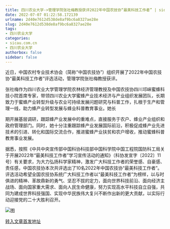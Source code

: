 ```yaml
---
title: 四川农业大学->管理学院张社梅教授获评2022年中国农技协“最美科技工作者” | sicau.com.cn
date: 2022-07-07 01:22:58.172139
urlname: 2d40e7612d538de8af9bc6a8327ae28e
slug: 2d40e7612d538de8af9bc6a8327ae28e
tags: 
- 四川农业大学
categories:
- sicau.com.cn
- 四川农业大学
authorbox: false
sidebar: false
---
```

近日，中国农村专业技术协会（简称“中国农技协”）组织开展了2022年中国农技协“最美科技工作者”评选活动，管理学院张社梅教授获评。

张社梅作为四川农业大学管理学院农林经济管理教授及中国农技协四川邛崃蜜蜂科技小院首席专家，带领四川农业大学蜜蜂产业技术经济与产业组织发展团队，长期致力于蜜蜂产业转型升级与农业可持续发展问题研究与科普工作，扎根于生产和管理一线，助力蜂产业转型发展与蜂业科普教育事业。她长
<!--more-->
期开展基层调研，跟踪蜂产业发展中的重难点，直接服务于农户、蜂业产业组织和政府管理部门。同时，她十分注重跟踪蜂产业发展国际前沿，积极促成蜂产业先进技术的引进、转化和国际交流合作，推进蜜蜂产业扶贫和农户增收，推动蜜蜂科普教育事业发展。

据悉，按照《中共中央宣传部中国科协科技部中国科学院中国工程院国防科工局关于开展2022年“最美科技工作者”学习宣传活动的通知》（科协发宣字〔2022〕11号）有关要求，为大力弘扬科学家精神，激发广大科技工作者的荣誉感、自豪感、责任感，中国农技协本次共评选出了10名2022年中国农技协“最美科技工作者”。评选活动希望全国农技协系统广大科技工作者以“最美科技工作者”为榜样，以与时俱进的精神、革故鼎新的勇气、坚忍不拔的定力，面向世界科技前沿、面向经济主战场、面向国家重大需求、面向人民生命健康，努力实现高水平科技自立自强，共同为建成世界科技强国、实现中华民族伟大复兴不断作出新的更大贡献，以实际行动迎接党的二十大胜利召开。

![图](https://news.sicau.edu.cn/__local/6/B8/6E/0FFB1C894FD764CF5E62FAD62C6_AA546C3E_B0FF.jpg)

[转入文章首发地址](https://news.sicau.edu.cn/info/1078/68710.htm)